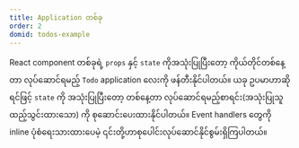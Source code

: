 ```yaml
---
title: Application တစ်ခု
order: 2
domid: todos-example
---
```


React component တစ်ခုရဲ့ `props` နှင့် `state` ကိုအသုံးပြုပြီးတော့ ကိုယ်တိုင်တစ်နေ့တာ လုပ်ဆောင်ရမည့် `Todo` application လေးကို ဖန်တီးနိုင်ပါတယ်။ ယခု ဥပမာဟာဆိုရင်ဖြင့် `state` ကို အသုံးပြုပြီးတော့ တစ်နေ့တာ လုပ်ဆောင်ရမည့်စာရင်း(အသုံးပြုသူ ထည့်သွင်းထားသော) ကို စုဆောင်းပေးထားနိုင်ပါတယ်။ Event handlers တွေကို inline ပုံစံရေးသားထားပေမဲ့ ၎င်းတို့ဟာစုပေါင်းလုပ်ဆောင်နိုင်စွမ်းရှိကြပါတယ်။